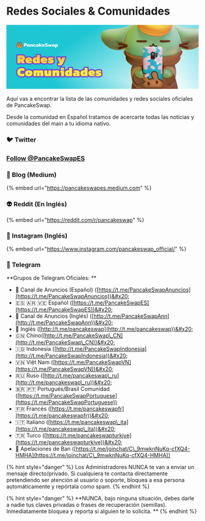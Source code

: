 # Redes Sociales & Comunidades

![](../.gitbook/assets/redes-y-comunidades.png)

Aquí vas a encontrar la lista de las comunidades y redes sociales oficiales de PancakeSwap.

Desde la comunidad en Español tratamos de acercarte todas las noticias y comunidades del main a tu idioma nativo.&#x20;

### 🐦 Twitter

### [Follow @PancakeSwapES](https://twitter.com/PancakeSwapES?ref\_src=twsrc%5Etfw)



### 📰 Blog (Medium)

{% embed url="https://pancakeswapes.medium.com" %}



### 👽 Reddit (En Inglés)

{% embed url="https://reddit.com/r/pancakeswap" %}

### 🤳 Instagram (Inglés)

{% embed url="https://www.instagram.com/pancakeswap_official/" %}

### 💬 Telegram

**Grupos de Telegram Oficiales: **

* 📣 Canal de Anuncios (Español) ([https://t.me/PancakeSwapAnuncios](https://t.me/PancakeSwapAnuncios))&#x20;
* 🇪🇸 🇦🇷 🇻🇪 Español ([https://t.me/PancakeSwapES](https://t.me/PancakeSwapES))&#x20;
* 📣 Canal de Anuncios (Inglés) ([http://t.me/PancakeSwapAnn](http://t.me/PancakeSwapAnn))&#x20;
* 🥞 Inglés ([http://t.me/pancakeswap](http://t.me/pancakeswap))&#x20;
* 🇨🇳 Chino([http://t.me/PancakeSwap\_CN](http://t.me/PancakeSwap\_CN))&#x20;
* 🇮🇩 Indonesia ([http://t.me/PancakeSwapIndonesia](http://t.me/PancakeSwapIndonesia))&#x20;
* 🇻🇳 Việt Nam ([https://t.me/PancakeSwapVN](https://t.me/PancakeSwapVN))&#x20;
* 🇷🇺 Ruso ([http://t.me/pancakeswap\_ru](http://t.me/pancakeswap\_ru))&#x20;
* 🇧🇷 🇵🇹 Portugués/Brasil Comunidad ([https://t.me/PancakeSwapPortuguese](https://t.me/PancakeSwapPortuguese))
* &#x20;🇫🇷 Francés ([https://t.me/pancakeswapfr](https://t.me/pancakeswapfr))&#x20;
* 🇮🇹 Italiano ([https://t.me/pancakeswap\_ita](https://t.me/pancakeswap\_ita))&#x20;
* 🇹🇷 Turco ([https://t.me/pancakeswapturkiye](https://t.me/pancakeswapturkiye))&#x20;
* 😤 Apelaciones de Ban ([https://t.me/joinchat/C\_9mwknNuKq-cfXQ4-HMHA](https://t.me/joinchat/C\_9mwknNuKq-cfXQ4-HMHA))

{% hint style="danger" %}
Los Administradores NUNCA te van a enviar un mensaje directo/privado. Si cualquiera te contacta directamente pretendiendo ser atención al usuario o soporte, bloquea a esa persona automáticamente y repórtala como spam.
{% endhint %}

{% hint style="danger" %}
**NUNCA, bajo ninguna situación, debes darle a nadie tus claves privadas o frases de recuperación (semillas). Inmediatamente bloquea y reporta si alguien te lo solicita. **
{% endhint %}
